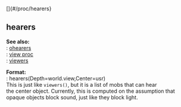 []{#/proc/hearers}    
## hearers    
**See also:**    
:   [ohearers](ref/proc/ohearers)    
:   [view proc](ref/proc/view)    
:   [viewers](ref/proc/viewers)    
<!-- -->    
**Format:**    
:   hearers(Depth=world.view,Center=usr)    
This is just like `viewers()`, but it is a list of mobs that can hear    
the center object. Currently, this is computed on the assumption that    
opaque objects block sound, just like they block light.  